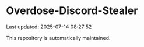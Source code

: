 # Overdose-Discord-Stealer

Last updated: 2025-07-14 08:27:52

This repository is automatically maintained.
